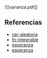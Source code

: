 ![[varianza.pdf]]

## Referencias
- [var-aleatoria](./var-aleatoria.md)
- [fn-integrable](./fn-integrable.md)
- [esperanza](./esperanza.md)
- [esperanza](./esperanza.md)

